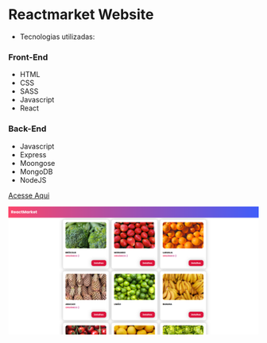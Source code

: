# Reactmarket Website

- Tecnologias utilizadas:

### Front-End

- HTML
- CSS
- SASS
- Javascript
- React

### Back-End

- Javascript
- Express
- Moongose
- MongoDB
- NodeJS

[Acesse Aqui](https://reactmarket-seven.vercel.app/)

![!preview img](/src/preview.png)
